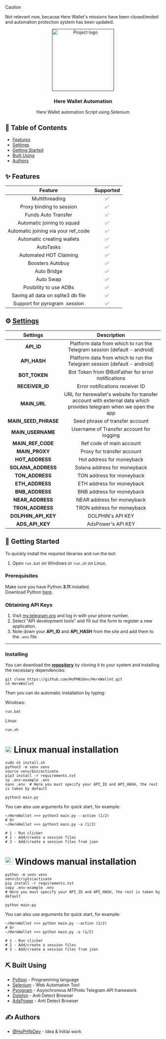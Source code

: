 > [!CAUTION]
> Not relevant now, because Here Wallet's missions have been closed/ended and automation protection system has been updated.

<p align="center">
  <a href="" rel="noopener">
 <img width=200px height=200px src="https://tgapp.herewallet.app/images/Dragon_intro.png" alt="Project logo"></a>
</p>

<h3 align="center">Here Wallet Automation</h3>

<p align="center"> Here Wallet automation Script using Selenium
    <br> 
</p>

## 📝 Table of Contents

- [Features](#features)
- [Settings](#settings)
- [Getting Started](#getting_started)
- [Built Using](#built_using)
- [Authors](#authors)

## ✨ Features <a name = "features"></a> 
|Feature|Supported|
|:-----:|:-------:|
|Multithreading|✅|
|Proxy binding to session|✅|
|Funds Auto Transfer|✅|
|Automatic joining to squad|✅|
|Automatic joining via your ref_code|✅|
|Automatic creating wallets|✅|
|AutoTasks|✅|
|Automated HOT Claiming|✅|
|Boosters Autobuy|✅|
|Auto Bridge|✅|
|Auto Swap|✅|
|Posibility to use ADBs|✅|
|Saving all data on sqlite3 db file|✅|
|Support for pyrogram .session|✅|

## ⚙️ [Settings](https://github.com/HoPHNiDev/HereWallet/blob/main/.env-example/) <a name = "settings"></a>
|Settings|Description|
|:------:|:---------:|
|**API_ID**|Platform data from which to run the Telegram session (default - android)|
|**API_HASH**|Platform data from which to run the Telegram session (default - android)|
|**BOT_TOKEN**|Bot Token from @BotFather for error notifications|
|**RECEIVER_ID**|Error notifications receiver ID|
|**MAIN_URL**|URL for herewallet's website for transfer account with external data which provides telegram when we open the app|
|**MAIN_SEED_PHRASE**|Seed phrase of transfer account|
|**MAIN_USERNAME**|Username of Transfer account for logging|
|**MAIN_REF_CODE**|Ref code of main account|
|**MAIN_PROXY**|Proxy for transfer account|
|**HOT_ADDRESS**|Hot address for moneyback|
|**SOLANA_ADDRESS**|Solana address for moneyback|
|**TON_ADDRESS**|TON address for moneyback|
|**ETH_ADDRESS**|ETH address for moneyback|
|**BNB_ADDRESS**|BNB address for moneyback|
|**NEAR_ADDRESS**|NEAR address for moneyback|
|**TRON_ADDRESS**|TRON address for moneyback|
|**DOLPHIN_API_KEY**|DOLPHIN's API KEY|
|**ADS_API_KEY**|AdsPower's API KEY|


## 🏁 Getting Started <a name = "getting_started"></a>

To quickly install the required libraries and run the bot:

1. Open `run.bat` on Windows or `run.sh` on Linux.

### Prerequisites

Make sure you have Python **3.11** installed.  
Download Python [here](https://www.python.org/downloads/).

### Obtaining API Keys

1. Visit [my.telegram.org](https://my.telegram.org) and log in with your phone number.
2. Select "API development tools" and fill out the form to register a new application.
3. Note down your **API_ID** and **API_HASH** from the site and add them to the `.env` file.

---

### Installing

You can download the [**repository**](https://github.com/HoPHNiDev/HereWallet) by cloning it to your system and installing the necessary dependencies:
```shell
git clone https://github.com/HoPHNiDev/HereWallet.git
cd HereWallet
```

Then you can do automatic installation by typing:

Windows:
```shell
run.bat
```

Linux:
```shell
run.sh
```

# <img src="https://upload.wikimedia.org/wikipedia/commons/3/35/Tux.svg" alt="Tux" width="21" /> Linux manual installation
```shell
sudo sh install.sh
python3 -m venv venv
source venv/bin/activate
pip3 install -r requirements.txt
cp .env-example .env
nano .env  # Here you must specify your API_ID and API_HASH, the rest is taken by default

python3 main.py
```

You can also use arguments for quick start, for example:
```shell
~/HereWallet >>> python3 main.py --action (1/2)
# Or
~/HereWallet >>> python3 main.py -a (1/2)

# 1 - Run clicker
# 2 - Add/create a session files
# 3 - Add/create a session files from json
```

# <img src="https://upload.wikimedia.org/wikipedia/commons/5/5f/Windows_logo_-_2012.svg" alt="Windows Logo" width="25" /> Windows manual installation
```shell
python -m venv venv
venv\Scripts\activate
pip install -r requirements.txt
copy .env-example .env
# Here you must specify your API_ID and API_HASH, the rest is taken by default

python main.py
```

You can also use arguments for quick start, for example:
```shell
~/HereWallet >>> python main.py --action (1/2)
# Or
~/HereWallet >>> python main.py -a (1/2)

# 1 - Run clicker
# 2 - Add/create a session files
# 3 - Add/create a session files from json
```

## ⛏️ Built Using <a name = "built_using"></a>

- [Python](https://www.python.com/) - Programming language
- [Selenium](https://selenium.dev/) - Web Automation Tool
- [Pyrogram](https://pyrogram.org/) - Asynchronous MTProto Telegram API framework
- [Dolphin](https://dolphin-anty.com/en/) - Anti Detect Browser
- [AdsPower](https://www.adspower.com/) - Anti Detect Browser

## ✍️ Authors <a name = "authors"></a>

- [@HoPHNiDev](https://github.com/HoPHNiDev) - Idea & Initial work
